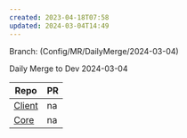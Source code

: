 ```yaml
---
created: 2023-04-18T07:58
updated: 2024-03-04T14:49
---
```

Branch: (Config/MR/DailyMerge/2024-03-04)

Daily Merge to Dev 2024-03-04


| Repo                                                                                                                                                                                                                                                                        | PR  |
| --------------------------------------------------------------------------------------------------------------------------------------------------------------------------------------------------------------------------------------------------------------------------- | --- |
| [Client](https://dev.azure.com/MiXTelematics/DeviceIntegration/_git/MiX.DeviceConfig/pullrequestcreate?sourceRef=Integration&targetRef=Development&sourceRepositoryId=8812dade-4c8a-4218-ba13-9c7c4eaaa996&targetRepositoryId=8812dade-4c8a-4218-ba13-9c7c4eaaa996)         | na  |
| [Core](https://dev.azure.com/MiXTelematics/DeviceIntegration/_git/MiX.DeviceIntegration.Core/pullrequestcreate?sourceRef=integration&targetRef=development&sourceRepositoryId=40eeca32-3a77-4551-91a0-402d4c96d679&targetRepositoryId=40eeca32-3a77-4551-91a0-402d4c96d679) | na  |

